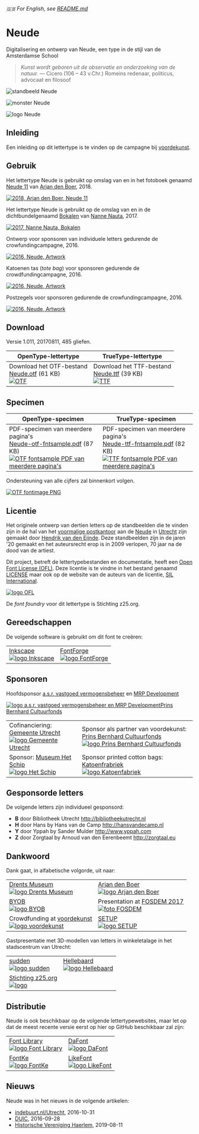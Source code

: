_🇬🇧 For English, see [README.md](README.md)_

# Neude

Digitalisering en ontwerp van Neude, een type in de stijl van de Amsterdamse School

> <em>Kunst wordt geboren uit de observatie en onderzoeking van de natuur.</em> — Cicero (106 – 43 v.Chr.) Romeins redenaar, politicus, advocaat en filosoof

![standbeeld Neude](images/41-cropped-hd.jpg?raw=true)

![monster Neude](images/sample-neude.png?raw=true)

![logo Neude](images/logo-neude.png?raw=true)


## Inleiding

Een inleiding op dit lettertype is te vinden op de campagne bij [voordekunst](https://voordekunst.nl/projecten/4858-digitalisering-en-ontwerp-font-neude-1).


## Gebruik

Het lettertype Neude is gebruikt op omslag van en in het fotoboek genaamd [Neude 11](https://www.facebook.com/arjandenboer?hc_ref=ARRaCM_-EzutsElgoimdCYDplYEzzImclEtvNCukq0-6nYcQ6u3spPHdqw_scz3AGw0&fref=nf) van [Arjan den Boer](http://www.arjandenboer.nl), 2018.

[![2018, Arjan den Boer, Neude 11](images/2018_arjen-den-boer_neude-11.jpg?raw=true)](https://www.facebook.com/arjandenboer?hc_ref=ARRaCM_-EzutsElgoimdCYDplYEzzImclEtvNCukq0-6nYcQ6u3spPHdqw_scz3AGw0&fref=nf)

Het lettertype Neude is gebruikt op de omslag van en in de dichtbundelgenaamd [Bokalen](https://uitgeverijcru.blogspot.nl/2017/02/bokalen.html) van [Nanne Nauta](https://nannenauta.blogspot.nl), 2017.

[![2017, Nanne Nauta, Bokalen](images/2017_nanne-nauta_bokalen.jpg?raw=true)](https://uitgeverijcru.blogspot.nl/2017/02/bokalen.html)

Ontwerp voor sponsoren van individuele letters gedurende de crowfundingcampagne, 2016.

[![2016, Neude, Artwork](images/2016_neude_artwork.jpg?raw=true)](https://github.com/PanderMusubi/neude)

Katoenen tas (_tote bag_) voor sponsoren gedurende de crowdfundingcampagne, 2016.

[![2016, Neude, Artwork](images/2016-totebag.jpg?raw=true)](https://github.com/PanderMusubi/neude)

Postzegels voor sponsoren gedurende de crowfundingcampagne, 2016.

[![2016, Neude, Artwork](images/2016-stamp.png?raw=true)](https://github.com/PanderMusubi/neude)


## Download

Versie 1.011, 20170811, 485 gliefen.

| OpenType-lettertype | TrueType-lettertype |
|---------------------|---------------------|
| Download het OTF-bestand <br> [Neude.otf](https://github.com/z25/neude/blob/master/Neude.otf?raw=true) (61 KB) <br> [![OTF](images/application-x-font-otf.png?raw=true)](https://github.com/z25/neude/blob/master/Neude.otf?raw=true) | Download het TTF-bestand <br> [Neude.ttf](https://github.com/z25/neude/blob/master/Neude.otf?raw=true) (39 KB) <br> [![TTF](images/application-x-font-ttf.png?raw=true)](https://github.com/z25/neude/blob/master/Neude.ttf?raw=true) |

<!--Download van het WOFF-bestand komt binnenkort.-->


## Specimen

| OpenType-specimen | TrueType-specimen |
|-------------------|-------------------|
| PDF-specimen van meerdere pagina's<br> [Neude-otf-fntsample.pdf](https://github.com/z25/neude/blob/master/specimens/Neude-otf-fntsample.pdf?raw=true) (87 KB) <br> [![OTF fontsample PDF van meerdere pagina's](images/application-pdf.png)](https://github.com/z25/neude/blob/master/specimens/Neude-otf-fntsample.pdf?raw=true) | PDF-specimen van meerdere pagina's <br> [Neude-ttf-fntsample.pdf](https://github.com/z25/neude/blob/master/specimens/Neude-ttf-fntsample.pdf?raw=true) (82 KB) <br> [![TTF fontsample PDF van meerdere pagina's](images/application-pdf.png)](https://github.com/z25/neude/blob/master/specimens/Neude-ttf-fntsample.pdf?raw=true) |

Ondersteuning van alle cijfers zal binnenkort volgen.

[![OTF fontimage PNG](specimens/Neude-otf-fontimage.png?raw=true)](https://github.com/z25/neude/blob/master/specimens/Neude-otf-fontimage.png?raw=true)


## Licentie

Het originele ontwerp van dertien letters op de standbeelden die te vinden zijn in de hal van het [voormalige postkantoor](https://nl.wikipedia.org/wiki/Hoofdpostkantoor_(Utrecht)) aan de [Neude](https://nl.wikipedia.org/wiki/Neude) in [Utrecht](https://nl.wikipedia.org/wiki/Utrecht_(stad)) zijn gemaakt door [Hendrik van den Eijnde](https://nl.wikipedia.org/wiki/Hendrik_van_den_Eijnde). Deze standbeelden zijn in de jaren '20 gemaakt en het auteursrecht erop is in 2009 verlopen, 70 jaar na de dood van de artiest.

Dit project, betreft de lettertypebestanden en documentatie, heeft een [Open Font License (OFL)](https://en.wikipedia.org/wiki/SIL_Open_Font_License). Deze licentie is te vindne in het bestand genaamd [LICENSE](LICENSE) maar ook op de website van de auteurs van de licentie, [SIL International](http://scripts.sil.org/cms/scripts/page.php?site_id=nrsi&item_id=OFL-FAQ_web).

[![logo OFL](images/logo-ofl.png?raw=true)](http://scripts.sil.org/cms/scripts/page.php?site_id=nrsi&item_id=OFL-FAQ_web)

De _font foundry_ voor dit lettertype is Stichting z25.org.


## Gereedschappen

De volgende software is gebruikt om dit font te creëren:

|   |   |
|---|---|
[Inkscape](http://inkscape.org)<br>[![logo Inkscape](images/logo-inkscape.png?raw=true)](http://inkscape.org) | [FontForge](http://fontforge.github.io)<br>[![logo FontForge](images/logo-fontforge.png?raw=true)](http://fontforge.github.io)

<!--[fntsample](TODO)-->


## Sponsoren

Hoofdsponsor [a.s.r. vastgoed vermogensbeheer](http://asrvastgoedvermogensbeheer.nl) en [MRP Development](http://mrpdevelopment.nl)

[![logo a.s.r. vastgoed vermogensbeheer en MRP DevelopmentPrins Bernhard Cultuurfonds](images/logo-asrmrp.png?raw=true)](http://asrvastgoedvermogensbeheer.nl)

|   |   |
|---|---|
Cofinanciering: [Gemeente Utrecht](http://utrecht.nl)<br>[![logo Gemeente Utrecht](images/logo-gemeenteutrecht.png?raw=true)](http://utrecht.nl) | Sponsor als partner van voordekunst: [Prins Bernhard Cultuurfonds](http://cultuurfonds.nl)<br>[![logo Prins Bernhard Cultuurfonds](images/logo-cultuurfonds.png?raw=true)](http://cultuurfonds.nl)
Sponsor: [Museum Het Schip](http://hetschip.nl)<br>[![logo Het Schip](images/logo-hetschip.png?raw=true)](http://hetschip.nl) | Sponsor printed cotton bags: [Katoenfrabriek](http://katoenfabriek.nl)<br>[![logo Katoenfabriek](images/logo-katoenfabriek.png?raw=true)](http://katoenfabriek.nl)


## Gesponsorde letters

De volgende letters zijn individueel gesponsord:
* **B** door Bibliotheek Utrecht http://bibliotheekutrecht.nl
* **H** door Hans by Hans van de Camp http://hansvandecamp.nl
* **Y** door Yppah by Sander Mulder http://www.yppah.com
* **Z** door Zorgtaal by Arnoud van den Eerenbeemt http://zorgtaal.eu


## Dankwoord

Dank gaat, in alfabetische volgorde, uit naar:

|   |   |
|---|---|
[Drents Museum](http://drentsmuseum.nl)<br>[![logo Drents Museum](images/logo-drentsmuseum.png?raw=true)](http://drentsmuseum.nl) | [Arjan den Boer](http://arjandenboer.nl)<br>[![logo Arjan den Boer](images/logo-arjandenboer.png?raw=true)](http://arjandenboer.nl)
[BYOB](http://byob.nl)<br>[![logo BYOB](images/logo-byob.png?raw=true)](http://byob.nl) | Presentation at [FOSDEM 2017](http://fosdem.org/2017/schedule/event/osd_architectural_font_digitalisation/)<br>[![foto FOSDEM](images/2017-fosdem.jpg?raw=true)](http://fosdem.org/2017/schedule/event/osd_architectural_font_digitalisation/)
Crowdfunding at [voordekunst](http://voordekunst.nl)<br>[![logo voordekunst](images/logo-voordekunst.png?raw=true)](http://voordekunst.nl) | [SETUP](http://setup.nl)<br>[![logo SETUP](images/logo-setup.png?raw=true)](http://setup.nl)

Gastpresentatie met 3D-modellen van letters in winkeletalage in het stadscentrum van Utrecht:

|   |   |
|---|---|
[sudden](http://suddenprojects.nl)<br>[![logo sudden](images/logo-sudden.png?raw=true)](http://suddenprojects.nl) | [Hellebaard](http://hellebaard.nl)<br>[![logo Hellebaard](images/logo-hellebaard.png?raw=true)](http://hellebaard.nl)
[Stichting z25.org](http://z25.org)<br>[![logo ](images/logo-z25.png?raw=true)](http://z25.org) | 


## Distributie

Neude is ook beschikbaar op de volgende lettertypewebsites, maar let op dat de meest recente versie eerst op hier op GitHub beschikbaar zal zijn:

|   |   |
|---|---|
[Font Library](http://fontlibrary.org/en/member/z25)<br>[![logo Font Library](images/logo-fontlibrary.png?raw=true)](http://fontlibrary.org/en/member/z25) | [DaFont](http://dafont.com/profile.php?user=948889)<br>[![logo DaFont](images/logo-dafont.png?raw=true)](http://dafont.com/profile.php?user=948889)
[FontKe](https://eng.fontke.com/font/25062699/)<br>[![logo FontKe](images/logo-fontke.png?raw=true)](https://eng.fontke.com/font/25062699/) | [LikeFont](https://en.likefont.com/font/6022167/)<br>[![logo LikeFont](images/logo-likefont.png?raw=true)](https://en.likefont.com/font/6022167/)


## Nieuws

Neude was in het nieuws in de volgende artikelen:
- [indebuurt.nl/Utrecht](https://indebuurt.nl/utrecht/nieuws/binnenkort-gebruik-utrechtse-lettertype-neude~16291/), 2016-10-31
- [DUIC](https://www.duic.nl/cultuur/inzamelingsactie-digitalisering-lettertype-postkantoor-neude/), 2016-09-28
- [Historische Vereniging Haerlem](https://www.haerlem.nl/index.php/wat-doen-wij/nieuws/van-den-eijnde-in-beeld/155-van-den-eijnde-letters-staan-model-voor-font-neude-1), 2019-08-11
